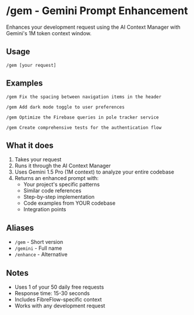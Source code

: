 # /gem - Gemini Prompt Enhancement

Enhances your development request using the AI Context Manager with Gemini's 1M token context window.

## Usage

```
/gem [your request]
```

## Examples

```
/gem Fix the spacing between navigation items in the header

/gem Add dark mode toggle to user preferences 

/gem Optimize the Firebase queries in pole tracker service

/gem Create comprehensive tests for the authentication flow
```

## What it does

1. Takes your request
2. Runs it through the AI Context Manager 
3. Uses Gemini 1.5 Pro (1M context) to analyze your entire codebase
4. Returns an enhanced prompt with:
   - Your project's specific patterns
   - Similar code references
   - Step-by-step implementation
   - Code examples from YOUR codebase
   - Integration points

## Aliases

- `/gem` - Short version
- `/gemini` - Full name
- `/enhance` - Alternative

## Notes

- Uses 1 of your 50 daily free requests
- Response time: 15-30 seconds
- Includes FibreFlow-specific context
- Works with any development request